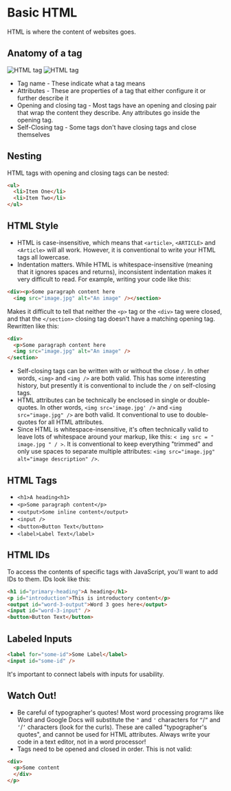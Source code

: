 # Basic HTML

HTML is where the content of websites goes.

## Anatomy of a tag

![HTML tag](anatomy-of-a-tag-double.png)
![HTML tag](anatomy-of-a-tag-single.png)

* Tag name - These indicate what a tag means
* Attributes - These are properties of a tag that either configure it or further describe it
* Opening and closing tag - Most tags have an opening and closing pair that wrap the content they describe. Any attributes go inside the opening tag.
* Self-Closing tag - Some tags don't have closing tags and close themselves

## Nesting

HTML tags with opening and closing tags can be nested:

```html
<ul>
  <li>Item One</li>
  <li>Item Two</li>
</ul>
```

## HTML Style

* HTML is case-insensitive, which means that `<article>`, `<ARTICLE>` and `<Article>` will all work. However, it is conventional to write your HTML tags all lowercase.
* Indentation matters. While HTML is whitespace-insensitive (meaning that it ignores spaces and returns), inconsistent indentation makes it very difficult to read. For example, writing your code like this:

```html
<div><p>Some paragraph content here
  <img src="image.jpg" alt="An image" /></section>
```

Makes it difficult to tell that neither the `<p>` tag or the `<div>` tag were closed, and that the `</section>` closing tag doesn't have a matching opening tag. Rewritten like this:

```html
<div>
  <p>Some paragraph content here
  <img src="image.jpg" alt="An image" />
</section>
```

* Self-closing tags can be written with or without the close `/`. In other words, `<img>` and `<img />` are both valid. This has some interesting history, but presently it is conventional to include the `/` on self-closing tags.
* HTML attributes can be technically be enclosed in single or double-quotes. In other words, `<img src='image.jpg' />` and `<img src="image.jpg" />` are both valid. It conventional to use to double-quotes for all HTML attributes.
* Since HTML is whitespace-insensitive, it's often technically valid to leave lots of whitespace around your markup, like this: `< img src = " image.jpg " / >`. It is conventional to keep everything "trimmed" and only use spaces to separate multiple attributes: `<img src="image.jpg" alt="image description" />`.

## HTML Tags

* `<h1>A heading<h1>`
* `<p>Some paragraph content</p>`
* `<output>Some inline content</output>`
* `<input />`
* `<button>Button Text</button>`
* `<label>Label Text</label>`

## HTML IDs

To access the contents of specific tags with JavaScript, you'll want to add IDs to them. IDs look like this:

```html
<h1 id="primary-heading">A heading</h1>
<p id="introduction">This is introductory content</p>
<output id="word-3-output">Word 3 goes here</output>
<input id="word-3-input" />
<button>Button Text</button>
```

## Labeled Inputs

```html
<label for="some-id">Some Label</label>
<input id="some-id" />
```

It's important to connect labels with inputs for usability.

## Watch Out!

* Be careful of typographer's quotes! Most word processing programs like Word and Google Docs will substitute the `"` and `'` characters for `“`/`”` and `‘`/`’` characters (look for the curls). These are called "typographer's quotes", and cannot be used for HTML attributes. Always write your code in a text editor, not in a word processor!
* Tags need to be opened and closed in order. This is not valid:

```html
<div>
  <p>Some content
  </div>
</p>
```

